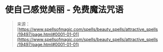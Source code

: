 <!--yml

分类：未分类

日期：2024年06月12日 19:01:32

-->

# 使自己感觉美丽 - 免费魔法咒语

> 来源：[https://www.spellsofmagic.com/spells/beauty_spells/attractive_spells/19497/page.html#0001-01-01](https://www.spellsofmagic.com/spells/beauty_spells/attractive_spells/19497/page.html#0001-01-01)
